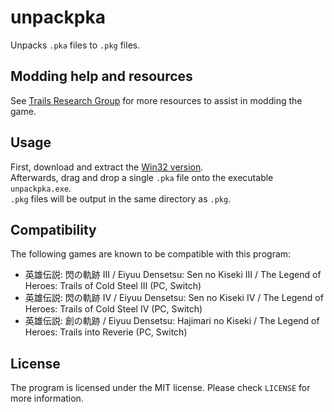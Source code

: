 # unpackpka

Unpacks `.pka` files to `.pkg` files.

## Modding help and resources

See [Trails Research Group](https://github.com/Trails-Research-Group) for more resources to assist in modding the game.  

## Usage

First, download and extract the [Win32 version](https://github.com/uyjulian/unpackpka/releases/latest/download/unpackpka-win32.zip).  
Afterwards, drag and drop a single `.pka` file onto the executable `unpackpka.exe`.  
`.pkg` files will be output in the same directory as `.pkg`.  

## Compatibility

The following games are known to be compatible with this program:  
* 英雄伝説: 閃の軌跡 III / Eiyuu Densetsu: Sen no Kiseki III / The Legend of Heroes: Trails of Cold Steel III (PC, Switch)
* 英雄伝説: 閃の軌跡 IV / Eiyuu Densetsu: Sen no Kiseki IV / The Legend of Heroes: Trails of Cold Steel IV (PC, Switch)
* 英雄伝説: 創の軌跡 / Eiyuu Densetsu: Hajimari no Kiseki / The Legend of Heroes: Trails into Reverie (PC, Switch)

## License

The program is licensed under the MIT license. Please check `LICENSE` for more information.
